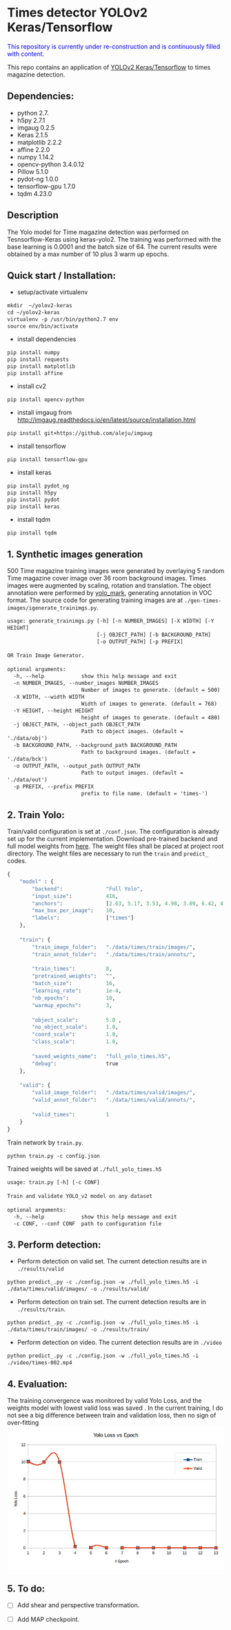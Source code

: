 # Times detector YOLOv2 Keras/Tensorflow
<p>
<span style="color:blue">
This repository is currently under re-construction and is continuously filled with content.
</span>
</p>

This repo contains an application of [YOLOv2 Keras/Tensorflow](https://github.com/experiencor/keras-yolo2.git) to times magazine detection.

## Dependencies:
- python            2.7.
- h5py              2.7.1
- imgaug            0.2.5
- Keras             2.1.5
- matplotlib        2.2.2
- affine            2.2.0
- numpy             1.14.2
- opencv-python     3.4.0.12
- Pillow            5.1.0
- pydot-ng          1.0.0
- tensorflow-gpu    1.7.0
- tqdm              4.23.0


## Description
The Yolo model for Time magazine detection was performed on Tesnsorflow-Keras using keras-yolo2. The training was performed with the base learning is 0.0001 and the batch size of 64. The current results were obtained by a max number of 10 plus 3 warm up epochs.

## Quick start / Installation:

-  setup/activate virtualenv
```
mkdir  ~/yolov2-keras
cd ~/yolov2-keras
virtualenv -p /usr/bin/python2.7 env
source env/bin/activate
```
- install dependencies
```
pip install numpy
pip install requests
pip install matplotlib
pip install affine
```

- install cv2
```
pip install opencv-python
```
- install imgaug from http://imgaug.readthedocs.io/en/latest/source/installation.html
```
pip install git+https://github.com/aleju/imgaug
```

- install tensorflow
```
pip install tensorflow-gpu
```

- install keras
```
pip install pydot_ng
pip install h5py
pip install pydot
pip install keras
```

- install tqdm
```
pip install tqdm
```
## 1. Synthetic images generation
500 Time magazine training images were generated by overlaying 5 random Time magazine cover image over 36 room background images. Times images were augmented by scaling, rotation and translation.
The object annotation were performed by [yolo_mark](https://github.com/AlexeyAB/Yolo_mark.git), generating annotation in VOC format. The source code for generating training images  are at ```./gen-times-images/igenerate_trainimgs.py```.

```
usage: generate_trainimgs.py [-h] [-n NUMBER_IMAGES] [-X WIDTH] [-Y HEIGHT]
                             [-j OBJECT_PATH] [-b BACKGROUND_PATH]
                             [-o OUTPUT_PATH] [-p PREFIX]

OR Train Image Generator.

optional arguments:
  -h, --help            show this help message and exit
  -n NUMBER_IMAGES, --number_images NUMBER_IMAGES
                        Number of images to generate. (default = 500)
  -X WIDTH, --width WIDTH
                        Width of images to generate. (default = 768)
  -Y HEIGHT, --height HEIGHT
                        height of images to generate. (default = 480)
  -j OBJECT_PATH, --object_path OBJECT_PATH
                        Path to object images. (default = './data/obj')
  -b BACKGROUND_PATH, --background_path BACKGROUND_PATH
                        Path to background images. (default = './data/bck')
  -o OUTPUT_PATH, --output_path OUTPUT_PATH
                        Path to output images. (default = './data/out')
  -p PREFIX, --prefix PREFIX
                        prefix to file name. (default = 'times-')

```

## 2. Train Yolo:
Train/valid configuration is set at ```./conf.json```.
The configuration is already set up for the current implementation.
Download pre-trained backend and full model weights from [here](https://1drv.ms/f/s!Avf8jJ1bO4r4aQbf57rKYI8UfqM). The weight files shall be placed at project root directory. The weight files are necessary to run the `train` and `predict_` codes.

```python
{
    "model" : {
        "backend":              "Full Yolo",
        "input_size":           416,
        "anchors":              [2.63, 5.17, 3.53, 4.98, 3.89, 6.42, 4.97, 5.84, 5.32, 7.04],
        "max_box_per_image":    10,
        "labels":               ["times"]
    },

    "train": {
        "train_image_folder":   "./data/times/train/images/",
        "train_annot_folder":   "./data/times/train/annots/",

        "train_times":          8,
        "pretrained_weights":   "",
        "batch_size":           16,
        "learning_rate":        1e-4,
        "nb_epochs":            10,
        "warmup_epochs":        3,

        "object_scale":         5.0 ,
        "no_object_scale":      1.0,
        "coord_scale":          1.0,
        "class_scale":          1.0,

        "saved_weights_name":   "full_yolo_times.h5",
        "debug":                true
    },

    "valid": {
        "valid_image_folder":   "./data/times/valid/images/",
        "valid_annot_folder":   "./data/times/valid/annots/",

        "valid_times":          1
    }
}
```

Train network by ```train.py```.
```
python train.py -c config.json
```
Trained weights will be saved at ```./full_yolo_times.h5```

```
usage: train.py [-h] [-c CONF]

Train and validate YOLO_v2 model on any dataset

optional arguments:
  -h, --help            show this help message and exit
  -c CONF, --conf CONF  path to configuration file

```

## 3. Perform detection:
- Perform detection on valid set. The current detection results are in ```./results/valid```
```
python predict_.py -c ./config.json -w ./full_yolo_times.h5 -i ./data/times/valid/images/ -o ./results/valid/
```
- Perform detection on train set. The current detection results are in ```./results/train```.
```
python predict_.py -c ./config.json -w ./full_yolo_times.h5 -i ./data/times/train/images/ -o ./results/train/
```
- Perform detection on video. The current detection results are in ```./video```
```
python predict_.py -c ./config.json -w ./full_yolo_times.h5 -i ./video/times-002.mp4
```

## 4. Evaluation:
The training convergence was monitored by valid Yolo Loss, and the weights model with lowest valid loss was saved .  In the current training, I do not see a big difference between train and validation loss, then no sign of over-fitting
![alt text](https://github.com/aidinraad/times-detector/blob/master/images/loss_plot.png)

## 5. To do:
- [ ] Add shear and perspective transformation.
- [ ] Add MAP checkpoint.

